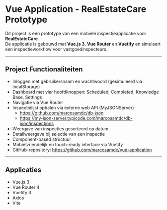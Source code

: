 # Vue Application - RealEstateCare Prototype

Dit project is een prototype van een mobiele inspectieapplicatie voor **RealEstateCare**.  
De applicatie is gebouwd met **Vue.js 3**, **Vue Router** en **Vuetify** en simuleert een inspectieworkflow voor vastgoedinspecteurs.

---

## Project Functionaliteiten

- Inloggen met gebruikersnaam en wachtwoord (gesimuleerd via localStorage)
- Dashboard met vier hoofdknoppen: Scheduled, Completed, Knowledge Base, Settings
- Navigatie via Vue Router
- Inspectielijst ophalen via externe web API (MyJSONServer)
    - https://github.com/marcosamdc/db-json
    - https://my-json-server.typicode.com/marcosamdc/db-json/inspections
- Weergave van inspecties gesorteerd op datum
- Detailweergave bij selectie van een inspectie
- Component-based structuur
- Mobielvriendelijk en touch-ready interface via Vuetify
- GitHub-repository: https://github.com/marcosamdc/vue-application

---

## Applicaties

- Vue.js 3
- Vue Router 4
- Vuetify 3
- Axios
- Vite
